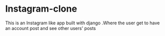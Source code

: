 # Instagram-clone
This is an Instagram like app built with django .Where the user get to have an account post and see other users' posts

